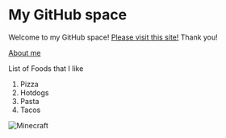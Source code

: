 # My GitHub space
Welcome to my GitHub space! [Please visit this site!](https://wingsoffire.fandom.com/wiki/Wings_of_Fire_Wiki)
Thank you!

[About me](frosthawk31.github.io/about)

List of Foods that I like

1. Pizza
2. Hotdogs
3. Pasta
4. Tacos

![Minecraft](http://ksusentinel.com/wp-content/uploads/2016/02/20445410520_97a11633c7_o.jpg)
